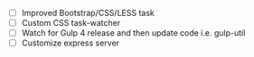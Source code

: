 - [ ] Improved Bootstrap/CSS/LESS task
- [ ] Custom CSS task-watcher
- [ ] Watch for Gulp 4 release and then update code i.e. gulp-util
- [ ] Customize express server
